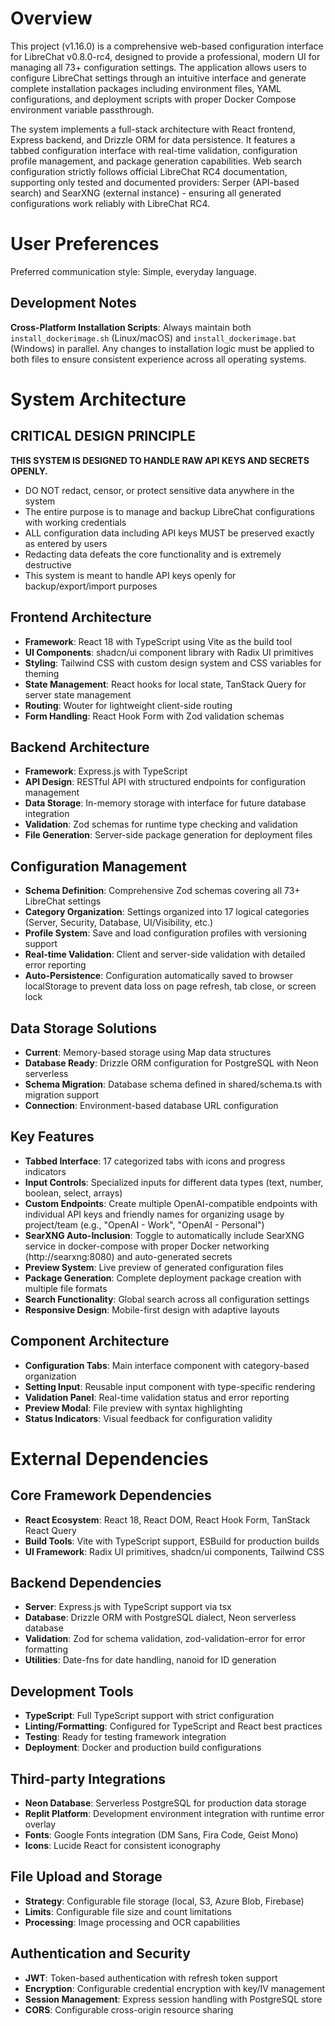 # Overview

This project (v1.16.0) is a comprehensive web-based configuration interface for LibreChat v0.8.0-rc4, designed to provide a professional, modern UI for managing all 73+ configuration settings. The application allows users to configure LibreChat settings through an intuitive interface and generate complete installation packages including environment files, YAML configurations, and deployment scripts with proper Docker Compose environment variable passthrough.

The system implements a full-stack architecture with React frontend, Express backend, and Drizzle ORM for data persistence. It features a tabbed configuration interface with real-time validation, configuration profile management, and package generation capabilities. Web search configuration strictly follows official LibreChat RC4 documentation, supporting only tested and documented providers: Serper (API-based search) and SearXNG (external instance) - ensuring all generated configurations work reliably with LibreChat RC4.

# User Preferences

Preferred communication style: Simple, everyday language.

## Development Notes

**Cross-Platform Installation Scripts**: Always maintain both `install_dockerimage.sh` (Linux/macOS) and `install_dockerimage.bat` (Windows) in parallel. Any changes to installation logic must be applied to both files to ensure consistent experience across all operating systems.

# System Architecture

## CRITICAL DESIGN PRINCIPLE
**THIS SYSTEM IS DESIGNED TO HANDLE RAW API KEYS AND SECRETS OPENLY.**
- DO NOT redact, censor, or protect sensitive data anywhere in the system
- The entire purpose is to manage and backup LibreChat configurations with working credentials
- ALL configuration data including API keys MUST be preserved exactly as entered by users
- Redacting data defeats the core functionality and is extremely destructive
- This system is meant to handle API keys openly for backup/export/import purposes

## Frontend Architecture
- **Framework**: React 18 with TypeScript using Vite as the build tool
- **UI Components**: shadcn/ui component library with Radix UI primitives
- **Styling**: Tailwind CSS with custom design system and CSS variables for theming
- **State Management**: React hooks for local state, TanStack Query for server state management
- **Routing**: Wouter for lightweight client-side routing
- **Form Handling**: React Hook Form with Zod validation schemas

## Backend Architecture
- **Framework**: Express.js with TypeScript
- **API Design**: RESTful API with structured endpoints for configuration management
- **Data Storage**: In-memory storage with interface for future database integration
- **Validation**: Zod schemas for runtime type checking and validation
- **File Generation**: Server-side package generation for deployment files

## Configuration Management
- **Schema Definition**: Comprehensive Zod schemas covering all 73+ LibreChat settings
- **Category Organization**: Settings organized into 17 logical categories (Server, Security, Database, UI/Visibility, etc.)
- **Profile System**: Save and load configuration profiles with versioning support
- **Real-time Validation**: Client and server-side validation with detailed error reporting
- **Auto-Persistence**: Configuration automatically saved to browser localStorage to prevent data loss on page refresh, tab close, or screen lock

## Data Storage Solutions
- **Current**: Memory-based storage using Map data structures
- **Database Ready**: Drizzle ORM configuration for PostgreSQL with Neon serverless
- **Schema Migration**: Database schema defined in shared/schema.ts with migration support
- **Connection**: Environment-based database URL configuration

## Key Features
- **Tabbed Interface**: 17 categorized tabs with icons and progress indicators
- **Input Controls**: Specialized inputs for different data types (text, number, boolean, select, arrays)
- **Custom Endpoints**: Create multiple OpenAI-compatible endpoints with individual API keys and friendly names for organizing usage by project/team (e.g., "OpenAI - Work", "OpenAI - Personal")
- **SearXNG Auto-Inclusion**: Toggle to automatically include SearXNG service in docker-compose with proper Docker networking (http://searxng:8080) and auto-generated secrets
- **Preview System**: Live preview of generated configuration files
- **Package Generation**: Complete deployment package creation with multiple file formats
- **Search Functionality**: Global search across all configuration settings
- **Responsive Design**: Mobile-first design with adaptive layouts

## Component Architecture
- **Configuration Tabs**: Main interface component with category-based organization
- **Setting Input**: Reusable input component with type-specific rendering
- **Validation Panel**: Real-time validation status and error reporting
- **Preview Modal**: File preview with syntax highlighting
- **Status Indicators**: Visual feedback for configuration validity

# External Dependencies

## Core Framework Dependencies
- **React Ecosystem**: React 18, React DOM, React Hook Form, TanStack React Query
- **Build Tools**: Vite with TypeScript support, ESBuild for production builds
- **UI Framework**: Radix UI primitives, shadcn/ui components, Tailwind CSS

## Backend Dependencies
- **Server**: Express.js with TypeScript support via tsx
- **Database**: Drizzle ORM with PostgreSQL dialect, Neon serverless database
- **Validation**: Zod for schema validation, zod-validation-error for error formatting
- **Utilities**: Date-fns for date handling, nanoid for ID generation

## Development Tools
- **TypeScript**: Full TypeScript support with strict configuration
- **Linting/Formatting**: Configured for TypeScript and React best practices
- **Testing**: Ready for testing framework integration
- **Deployment**: Docker and production build configurations

## Third-party Integrations
- **Neon Database**: Serverless PostgreSQL for production data storage
- **Replit Platform**: Development environment integration with runtime error overlay
- **Fonts**: Google Fonts integration (DM Sans, Fira Code, Geist Mono)
- **Icons**: Lucide React for consistent iconography

## File Upload and Storage
- **Strategy**: Configurable file storage (local, S3, Azure Blob, Firebase)
- **Limits**: Configurable file size and count limitations
- **Processing**: Image processing and OCR capabilities

## Authentication and Security
- **JWT**: Token-based authentication with refresh token support
- **Encryption**: Configurable credential encryption with key/IV management
- **Session Management**: Express session handling with PostgreSQL store
- **CORS**: Configurable cross-origin resource sharing